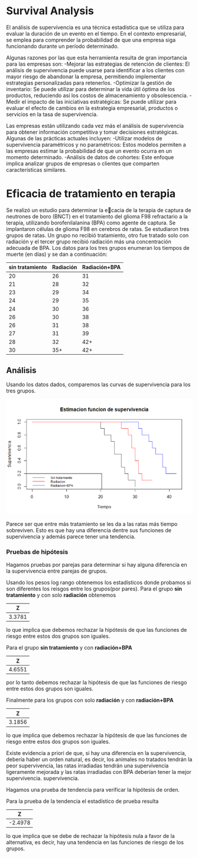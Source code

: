 # Survival Analysis

El análisis de supervivencia es una técnica estadística que se utiliza para evaluar la duración de un evento en el tiempo. En el contexto empresarial, se emplea para comprender la probabilidad de que una empresa siga funcionando durante un período determinado.

Algunas razones por las que esta herramienta resulta de gran importancia para las empresas son:
-Mejorar las estrategias de retención de clientes: El análisis de supervivencia puede usarse para identificar a los clientes con mayor riesgo de abandonar la empresa, permitiendo implementar estrategias personalizadas para retenerlos.
-Optimizar la gestión de inventario: Se puede utilizar para determinar la vida útil óptima de los productos, reduciendo así los costos de almacenamiento y obsolescencia.
-Medir el impacto de las iniciativas estratégicas: Se puede utilizar para evaluar el efecto de cambios en la estrategia empresarial, productos o servicios en la tasa de supervivencia.

Las empresas están utilizando cada vez más el análisis de supervivencia para obtener información competitiva y tomar decisiones estratégicas. Algunas de las prácticas actuales incluyen:
-Utilizar modelos de supervivencia paramétricos y no paramétricos: Estos modelos permiten a las empresas estimar la probabilidad de que un evento ocurra en un momento determinado.
-Análisis de datos de cohortes: Este enfoque implica analizar grupos de empresas o clientes que comparten características similares.

# Eficacia de tratamiento en terapia

Se realizó un estudio para determinar la ecacia de la terapia de captura de
neutrones de boro (BNCT) en el tratamiento del glioma F98 refractario a la terapia, utilizando borofenilalanina (BPA) como agente de captura. Se implantaron células de glioma F98 en cerebros de ratas. Se estudiaron tres grupos de ratas. Un grupo no recibió tratamiento, otro fue tratado solo con radiación y el tercer grupo recibió radiación más una concentración adecuada de BPA. Los datos para los tres grupos enumeran los tiempos de muerte (en días) y se dan a continuación:

| sin tratamiento | Radiación | Radiación+BPA |
|-----------------|-----------|---------------|
|20               | 26        | 31            |
|21               | 28        | 32            |
|23               | 29        | 34            |
|24               | 29        | 35            |
|24               | 30        | 36            |
|26               | 30        | 38            |
|26               | 31        | 38            |
|27               | 31        | 39            |
|28               | 32        | 42+           |
|30               | 35+       | 42+           |

## Análisis

Usando los datos dados, comparemos las curvas de supervivencia para los tres grupos.

![Curvas de supervivencia](imagenes/Grafica.png)

Parece ser que entre más tratamiento se les da a las ratas más tiempo sobreviven. Esto es que hay una diferencia dentre sus funciones de supervivencia y además parece tener una tendencia. 

### Pruebas de hipótesis

Hagamos pruebas por parejas para determinar si hay alguna diferencia en la supervivencia entre parejas de grupos.

Usando los pesos log rango obtenemos los estadísticos donde probamos si son diferentes los reisgos entre los grupos(por pares). Para el grupo **sin tratamiento** y con solo **radiación** obtenemos 

| Z    |
|------|
|3.3781| 

lo que implica que debemos rechazar la hipótesis de que las funciones de riesgo entre estos dos grupos son iguales.

 Para el grupo **sin tratamiento** y con **radiación+BPA**
 
| Z    |
|------|
|4.6551|

por lo tanto debemos rechazar la hipótesis de que las funciones de riesgo entre estos dos grupos son iguales.


Finalmente para los grupos con solo **radiación** y con **radiación+BPA**

| Z    |
|------|
|3.1856|

lo que implica que debemos rechazar la hipótesis de que las funciones de riesgo entre estos
dos grupos son iguales.

Existe evidencia a priori de que, si hay una diferencia en la supervivencia, debería haber un orden natural, es decir, los animales no tratados tendrán la peor supervivencia, las ratas irradiadas tendrán una supervivencia ligeramente mejorada y las ratas irradiadas con BPA deberían tener la mejor supervivencia. supervivencia.

Hagamos una prueba de tendencia para verificar la hipótesis de orden.

Para la prueba de la tendencia el estadístico de prueba resulta 

| Z     |
|-------|
|-2.4978|

lo que implica que se debe de rechazar la hipótesis nula a favor de la alternativa, es decir, hay una tendencia en las funciones de riesgo de los grupos.

